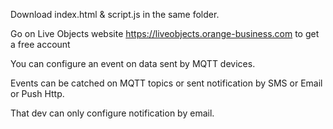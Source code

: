 Download index.html & script.js in the same folder.

Go on Live Objects website https://liveobjects.orange-business.com to get a free account

You can configure an event on data sent by MQTT devices.

Events can be catched on MQTT topics or sent notification by SMS or Email or Push Http.

That dev can only configure notification by email.
